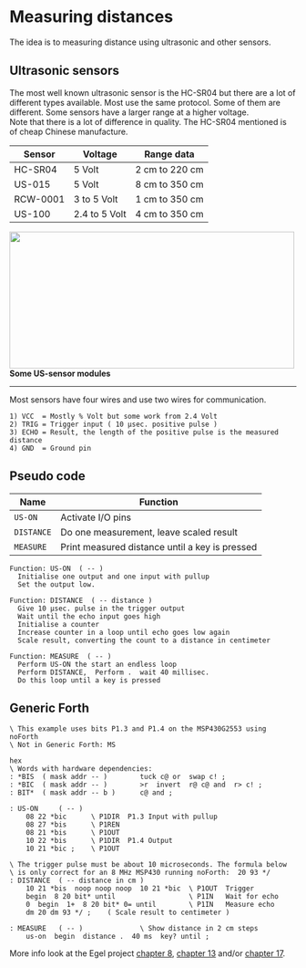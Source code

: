 # Measuring distances

The idea is to measuring distance using ultrasonic and other sensors.  


## Ultrasonic sensors

The most well known ultrasonic sensor is the HC-SR04 but there are a lot
of different types available. Most use the same protocol. Some of them are
different. Some sensors have a larger range at a higher voltage.  
Note that there is a lot of difference in quality. 
The HC-SR04 mentioned is of cheap Chinese manufacture.

|  Sensor | Voltage |  Range data |
| -------- | ------------ | ----------------------- | 
| HC-SR04 | 5 Volt | 2 cm to 220 cm |
| US-015  | 5 Volt | 8 cm to 350 cm |
| RCW-0001 | 3 to 5 Volt | 1 cm to 350 cm |
| US-100 | 2.4 to 5 Volt | 4 cm to 350 cm |

<p align="left">
<img src="https://home.hccnet.nl/willem.ouwerkerk/egel-for-msp430/p13%20-%20three%20different%20us-sensors.jpg"
 width="500" height="240" />
      <b>Some US-sensor modules</b>
</p>  

  ***

Most sensors have four wires and use two wires for communication.

```
1) VCC  = Mostly % Volt but some work from 2.4 Volt
2) TRIG = Trigger input ( 10 µsec. positive pulse )
3) ECHO = Result, the length of the positive pulse is the measured distance
4) GND  = Ground pin
```

## Pseudo code

|  Name | Function |
| -------- | ----------------------- | 
| `US-ON` | Activate I/O pins |
| `DISTANCE` | Do one measurement, leave scaled result |
| `MEASURE` | Print measured distance until a key is pressed |

```
Function: US-ON  ( -- )
  Initialise one output and one input with pullup
  Set the output low.

Function: DISTANCE  ( -- distance )
  Give 10 µsec. pulse in the trigger output
  Wait until the echo input goes high
  Initialise a counter
  Increase counter in a loop until echo goes low again
  Scale result, converting the count to a distance in centimeter

Function: MEASURE  ( -- )
  Perform US-ON the start an endless loop
  Perform DISTANCE,  Perform .  wait 40 millisec.
  Do this loop until a key is pressed 
```

## Generic Forth

```forth
\ This example uses bits P1.3 and P1.4 on the MSP430G2553 using noForth
\ Not in Generic Forth: MS 

hex
\ Words with hardware dependencies:
: *BIS  ( mask addr -- )        tuck c@ or  swap c! ; 
: *BIC  ( mask addr -- )        >r  invert  r@ c@ and  r> c! ;
: BIT*  ( mask addr -- b )      c@ and ;

: US-ON     ( -- )
    08 22 *bic      \ P1DIR  P1.3 Input with pullup
    08 27 *bis      \ P1REN
    08 21 *bis      \ P1OUT
    10 22 *bis      \ P1DIR  P1.4 Output
    10 21 *bic ;    \ P1OUT

\ The trigger pulse must be about 10 microseconds. The formula below 
\ is only correct for an 8 MHz MSP430 running noForth:  20 93 */
: DISTANCE  ( -- distance in cm )
    10 21 *bis  noop noop noop  10 21 *bic  \ P1OUT  Trigger
    begin  8 20 bit* until                  \ P1IN   Wait for echo
    0  begin  1+  8 20 bit* 0= until        \ P1IN   Measure echo
    dm 20 dm 93 */ ;    ( Scale result to centimeter )

: MEASURE   ( -- )              \ Show distance in 2 cm steps
    us-on  begin  distance .  40 ms  key? until ;

``` 

More info look at the Egel project [chapter 8](https://home.hccnet.nl/willem.ouwerkerk/egel-for-msp430/egel%20for%20launchpad.html#e008), [chapter 13](https://home.hccnet.nl/willem.ouwerkerk/egel-for-msp430/egel%20for%20launchpad.html#e013) and/or [chapter 17](https://home.hccnet.nl/willem.ouwerkerk/egel-for-msp430/egel%20for%20launchpad.html#e017).  
